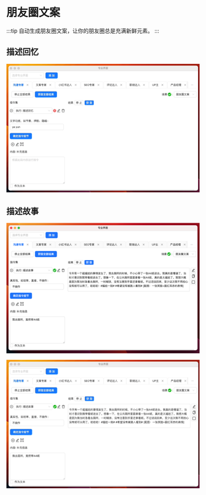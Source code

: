 # 朋友圈文案

:::tip
自动生成朋友圈文案，让你的朋友圈总是充满新鲜元素。
:::

## 描述回忆

![](./img/4-pengYouQuan/2023-09-22-img-23-demo-pengYouQuan.gif)

## 描述故事

![](./img/4-pengYouQuan/2023-09-22-img-24-demo-pengYouQuan.png)

![](./img/4-pengYouQuan/2023-09-22-img-25-demo-pengYouQuan.gif)
